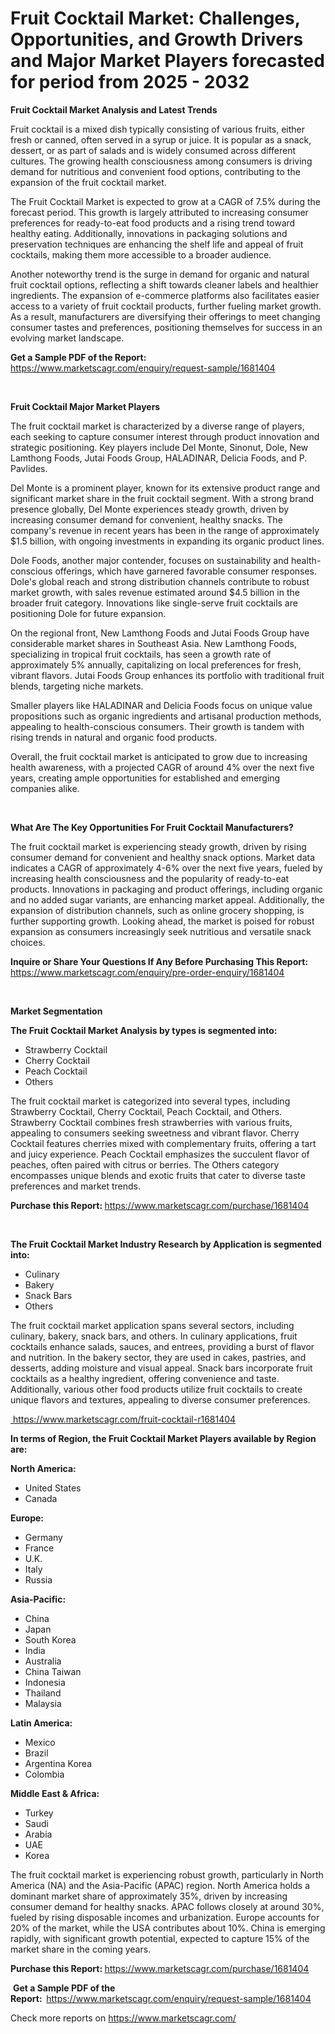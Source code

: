 <p><h1>Fruit Cocktail Market: Challenges, Opportunities, and Growth Drivers and Major Market Players forecasted for period from 2025 - 2032</h1></p><p><strong>Fruit Cocktail Market Analysis and Latest Trends</strong></p>
<p><p>Fruit cocktail is a mixed dish typically consisting of various fruits, either fresh or canned, often served in a syrup or juice. It is popular as a snack, dessert, or as part of salads and is widely consumed across different cultures. The growing health consciousness among consumers is driving demand for nutritious and convenient food options, contributing to the expansion of the fruit cocktail market.</p><p>The Fruit Cocktail Market is expected to grow at a CAGR of 7.5% during the forecast period. This growth is largely attributed to increasing consumer preferences for ready-to-eat food products and a rising trend toward healthy eating. Additionally, innovations in packaging solutions and preservation techniques are enhancing the shelf life and appeal of fruit cocktails, making them more accessible to a broader audience.</p><p>Another noteworthy trend is the surge in demand for organic and natural fruit cocktail options, reflecting a shift towards cleaner labels and healthier ingredients. The expansion of e-commerce platforms also facilitates easier access to a variety of fruit cocktail products, further fueling market growth. As a result, manufacturers are diversifying their offerings to meet changing consumer tastes and preferences, positioning themselves for success in an evolving market landscape.</p></p>
<p><strong>Get a Sample PDF of the Report:&nbsp;</strong> <a href="https://www.marketscagr.com/enquiry/request-sample/1681404?utm_campaign=2294&utm_medium=2&utm_source=Github&utm_content=ia&utm_term=07042025&utm_id=fruit-cocktail">https://www.marketscagr.com/enquiry/request-sample/1681404</a></p>
<p>&nbsp;</p>
<p><strong>Fruit Cocktail Major Market Players</strong></p>
<p><p>The fruit cocktail market is characterized by a diverse range of players, each seeking to capture consumer interest through product innovation and strategic positioning. Key players include Del Monte, Sinonut, Dole, New Lamthong Foods, Jutai Foods Group, HALADINAR, Delicia Foods, and P. Pavlides.</p><p>Del Monte is a prominent player, known for its extensive product range and significant market share in the fruit cocktail segment. With a strong brand presence globally, Del Monte experiences steady growth, driven by increasing consumer demand for convenient, healthy snacks. The company's revenue in recent years has been in the range of approximately $1.5 billion, with ongoing investments in expanding its organic product lines.</p><p>Dole Foods, another major contender, focuses on sustainability and health-conscious offerings, which have garnered favorable consumer responses. Dole's global reach and strong distribution channels contribute to robust market growth, with sales revenue estimated around $4.5 billion in the broader fruit category. Innovations like single-serve fruit cocktails are positioning Dole for future expansion.</p><p>On the regional front, New Lamthong Foods and Jutai Foods Group have considerable market shares in Southeast Asia. New Lamthong Foods, specializing in tropical fruit cocktails, has seen a growth rate of approximately 5% annually, capitalizing on local preferences for fresh, vibrant flavors. Jutai Foods Group enhances its portfolio with traditional fruit blends, targeting niche markets.</p><p>Smaller players like HALADINAR and Delicia Foods focus on unique value propositions such as organic ingredients and artisanal production methods, appealing to health-conscious consumers. Their growth is tandem with rising trends in natural and organic food products.</p><p>Overall, the fruit cocktail market is anticipated to grow due to increasing health awareness, with a projected CAGR of around 4% over the next five years, creating ample opportunities for established and emerging companies alike.</p></p>
<p>&nbsp;</p>
<p><strong>What Are The Key Opportunities For Fruit Cocktail Manufacturers?</strong></p>
<p><p>The fruit cocktail market is experiencing steady growth, driven by rising consumer demand for convenient and healthy snack options. Market data indicates a CAGR of approximately 4-6% over the next five years, fueled by increasing health consciousness and the popularity of ready-to-eat products. Innovations in packaging and product offerings, including organic and no added sugar variants, are enhancing market appeal. Additionally, the expansion of distribution channels, such as online grocery shopping, is further supporting growth. Looking ahead, the market is poised for robust expansion as consumers increasingly seek nutritious and versatile snack choices.</p></p>
<p><strong>Inquire or Share Your Questions If Any Before Purchasing This Report:</strong> <a href="https://www.marketscagr.com/enquiry/pre-order-enquiry/1681404?utm_campaign=2294&utm_medium=2&utm_source=Github&utm_content=ia&utm_term=07042025&utm_id=fruit-cocktail">https://www.marketscagr.com/enquiry/pre-order-enquiry/1681404</a></p>
<p>&nbsp;</p>
<p><strong>Market Segmentation</strong></p>
<p><strong>The Fruit Cocktail Market Analysis by types is segmented into:</strong></p>
<p><ul><li>Strawberry Cocktail</li><li>Cherry Cocktail</li><li>Peach Cocktail</li><li>Others</li></ul></p>
<p><p>The fruit cocktail market is categorized into several types, including Strawberry Cocktail, Cherry Cocktail, Peach Cocktail, and Others. Strawberry Cocktail combines fresh strawberries with various fruits, appealing to consumers seeking sweetness and vibrant flavor. Cherry Cocktail features cherries mixed with complementary fruits, offering a tart and juicy experience. Peach Cocktail emphasizes the succulent flavor of peaches, often paired with citrus or berries. The Others category encompasses unique blends and exotic fruits that cater to diverse taste preferences and market trends.</p></p>
<p><strong>Purchase this Report:&nbsp;</strong><a href="https://www.marketscagr.com/purchase/1681404?utm_campaign=2294&utm_medium=2&utm_source=Github&utm_content=ia&utm_term=07042025&utm_id=fruit-cocktail">https://www.marketscagr.com/purchase/1681404</a></p>
<p>&nbsp;</p>
<p><strong>The Fruit Cocktail Market Industry Research by Application is segmented into:</strong></p>
<p><ul><li>Culinary</li><li>Bakery</li><li>Snack Bars</li><li>Others</li></ul></p>
<p><p>The fruit cocktail market application spans several sectors, including culinary, bakery, snack bars, and others. In culinary applications, fruit cocktails enhance salads, sauces, and entrees, providing a burst of flavor and nutrition. In the bakery sector, they are used in cakes, pastries, and desserts, adding moisture and visual appeal. Snack bars incorporate fruit cocktails as a healthy ingredient, offering convenience and taste. Additionally, various other food products utilize fruit cocktails to create unique flavors and textures, appealing to diverse consumer preferences.</p></p>
<p><a href="https://www.marketscagr.com/fruit-cocktail-r1681404?utm_campaign=2294&utm_medium=2&utm_source=Github&utm_content=ia&utm_term=07042025&utm_id=fruit-cocktail">&nbsp;https://www.marketscagr.com/fruit-cocktail-r1681404</a></p>
<p><strong>In terms of Region, the Fruit Cocktail Market Players available by Region are:</strong></p>
<p>
    <p> <strong> North America: </strong>
        <ul>
            <li>United States</li>
            <li>Canada</li>
        </ul>
        </p> 
    <p> <strong> Europe: </strong>
        <ul>
            <li>Germany</li>
            <li>France</li>
            <li>U.K.</li>
            <li>Italy</li>
            <li>Russia</li>
        </ul>
        </p> 
    <p> <strong> Asia-Pacific: </strong>
        <ul>
            <li>China</li>
            <li>Japan</li>
            <li>South Korea</li>
            <li>India</li>
            <li>Australia</li>
            <li>China Taiwan</li>
            <li>Indonesia</li>
            <li>Thailand</li>
            <li>Malaysia</li>
        </ul>
        </p> 
    <p> <strong> Latin America: </strong>
        <ul>
            <li>Mexico</li>
            <li>Brazil</li>
            <li>Argentina Korea</li>
            <li>Colombia</li>
        </ul>
        </p> 
    <p> <strong> Middle East & Africa: </strong>
        <ul>
            <li>Turkey</li>
            <li>Saudi</li>
            <li>Arabia</li>
            <li>UAE</li>
            <li>Korea</li>
        </ul>
    </p>
    </p>
<p><p>The fruit cocktail market is experiencing robust growth, particularly in North America (NA) and the Asia-Pacific (APAC) region. North America holds a dominant market share of approximately 35%, driven by increasing consumer demand for healthy snacks. APAC follows closely at around 30%, fueled by rising disposable incomes and urbanization. Europe accounts for 20% of the market, while the USA contributes about 10%. China is emerging rapidly, with significant growth potential, expected to capture 15% of the market share in the coming years.</p></p>
<p><strong>Purchase this Report: </strong><a href="https://www.marketscagr.com/purchase/1681404?utm_campaign=2294&utm_medium=2&utm_source=Github&utm_content=ia&utm_term=07042025&utm_id=fruit-cocktail">https://www.marketscagr.com/purchase/1681404</a></p>
<p>&nbsp;<strong>Get a Sample PDF of the Report:&nbsp;&nbsp;</strong><a href="https://www.marketscagr.com/enquiry/request-sample/1681404?utm_campaign=2294&utm_medium=2&utm_source=Github&utm_content=ia&utm_term=07042025&utm_id=fruit-cocktail">https://www.marketscagr.com/enquiry/request-sample/1681404</a></p>
<p><strong></strong></p>
<p>Check more reports on <a href="https://www.marketscagr.com/?utm_campaign=2294&utm_medium=2&utm_source=Github&utm_content=ia&utm_term=07042025&utm_id=fruit-cocktail">https://www.marketscagr.com/</a></p>
